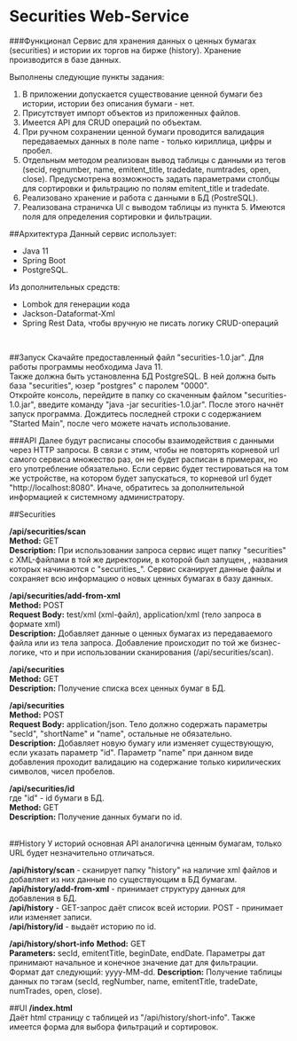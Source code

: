 # Securities Web-Service

###Функционал
Сервис для хранения данных о ценных бумагах (securities) и 
истории их торгов на бирже (history). Хранение производится в базе данных. 

Выполнены следующие пункты задания:
1. В приложении допускается существование
  ценной бумаги без истории, истории без описания бумаги - нет.
2. Присутствует импорт объектов из приложенных файлов.
3. Имеется API для CRUD операций по объектам.
4. При ручном сохранении ценной бумаги проводится валидация передаваемых
данных в поле name - только кириллица, цифры и пробел.
5. Отдельным методом реализован вывод таблицы с данными из тегов 
(secid, regnumber, name, emitent_title, tradedate, numtrades, open, close).
Предусмотрена возможность задать параметрами столбцы для сортировки и
фильтрацию по полям emitent_title и tradedate.
6. Реализовано хранение и работа с данными в БД (PostreSQL).
7. Реализована страничка UI с выводом таблицы из пункта 5. Имеются поля 
для определения сортировки и фильтрации.

##Архитектура
Данный сервис использует: 
* Java 11
* Spring Boot
* PostgreSQL.<br>

Из дополнительных средств: 
* Lombok для генерации кода
* Jackson-Dataformat-Xml
* Spring Rest Data, чтобы вручную не писать логику CRUD-операций
<br>

##Запуск
Скачайте предоставленный файл "securities-1.0.jar". Для работы программы
необходима Java 11. <br>
Также должна быть установленна БД PostgreSQL. В ней должна быть база
"securities", юзер "postgres" с паролем "0000".<br>
Откройте консоль, перейдите в папку со скаченным файлом "securities-1.0.jar",
введите команду "java -jar securities-1.0.jar". После этого начнёт запуск 
программа. Дождитесь последней строки с cодержанием "Started Main", 
после чего можете начать использование.
<br>

###API
Далее будут расписаны способы взаимодействия с данными
через HTTP запросы. В связи с этим, чтобы не повторять корневой
url самого сервиса множество раз, он не будет расписан в 
примерах, но его употребление обязательно. Если сервис будет
тестироваться на том же устройстве, на котором будет запускаться,
то корневой url будет "http://localhost:8080". Иначе, обратитесь
за дополнительной информацией к системному администратору.

##Securities

**/api/securities/scan**<br>
**Method:** GET<br>
**Description:** При использовании запроса сервис ищет папку 
"securities" с XML-файлами в той же директории, в которой был запущен, ,
названия которых начинаются с "securities_". Сервис сканирует
данные файлы и сохраняет всю информацию о новых ценных бумагах
в базу данных.

**/api/securities/add-from-xml**<br>
**Method:** POST <br>
**Request Body:** test/xml (xml-файл), application/xml (тело запроса
в формате xml) <br>
**Description:** Добавляет данные о ценных бумагах из передаваемого файла
или из тела запроса. Добавление происходит по той же бизнес-логике, 
что и при использовании сканирования (/api/securities/scan).

**/api/securities**<br>
**Method:** GET <br>
**Description:** Получение списка всех ценных бумаг в БД.

**/api/securities**<br>
**Method:** POST <br>
**Request Body:** application/json. 
Тело должно содержать параметры "secId", "shortName" и "name", остальные
не обязательно. <br>
**Description:** Добавляет новую бумагу или изменяет существующую, 
если указать параметр "id". Параметр "name" при
данном виде добавления проходит валидацию на содержание 
только кирилических символов, чисел пробелов.

**/api/securities/id** <br>
где "id" - id бумаги в БД. <br>
**Method:** GET <br>
**Description:** Получение данных бумаги по id.
<br>
<br>

##History
У историй основная API аналогична ценным бумагам, только URL будет незначительно
отличаться. <br>

**/api/history/scan** - сканирует папку "history" на наличие xml файлов
и добавляет из них данные по существующим в БД бумагам.<br>
**/api/history/add-from-xml** - принимает структуру данных для 
добавления в БД.<br>
**/api/history** - GET-запрос даёт список всей истории. POST - 
принимает или изменяет записи.<br>
**/api/history/id** - выдаёт историю по id. <br>

**/api/history/short-info**
**Method:** GET <br>
**Parameters:** secId, emitentTitle, beginDate, endDate.
Параметры дат принимают начальное и конечное значение дат для фильтрации.
Формат дат следующий: yyyy-MM-dd.
**Description:** Получение таблицы данных по тэгам 
(secId, regNumber, name, emitentTitle, tradeDate, numTrades, open, close).

##UI
**/index.html**<br>
Даёт html страницу с таблицей из "/api/history/short-info".
Также имеется форма для выбора фильтраций и сортировок.

